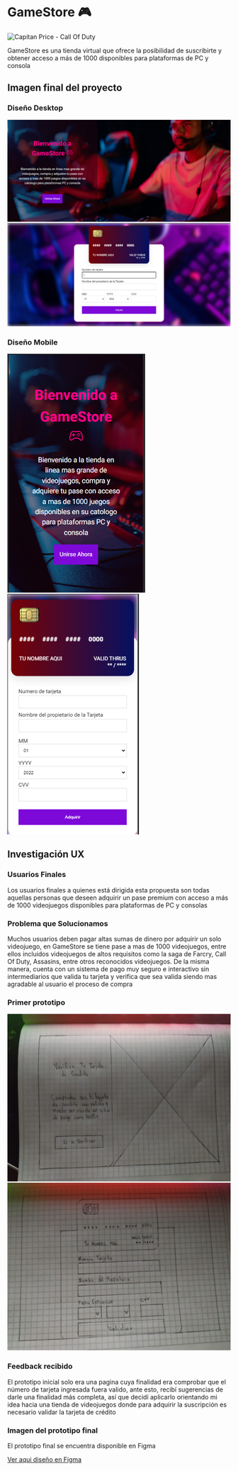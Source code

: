# GameStore 🎮

![Capitan Price - Call Of Duty](https://media2.giphy.com/media/MFD0YqocHq1HoRZnBi/giphy.gif?cid=ecf05e47bak8cek0yqxwtz4y1v76g2pe8cijui9u3ecy1vol&rid=giphy.gif&ct=g)

GameStore es una tienda virtual que ofrece la posibilidad de suscribirte y obtener acceso a más de 1000 disponibles para plataformas de PC y consola

## Imagen final del proyecto

### Diseño Desktop

![Pantalla principal](src/assets/img/readme/PantallaPrincipal_Desktop.png)
![Pantalla Pago](src/assets/img/readme/PantallaPago_Desktop.PNG)

### Diseño Mobile
![Pantalla principal mobile](src/assets/img/readme/PantallaPrincipal_Mobile.png)
![Pantalla pago mobile](src/assets/img/readme/PantallaPago_Mobile.PNG)

## Investigación UX

### Usuarios Finales

Los usuarios finales a quienes está dirigida esta propuesta son todas aquellas personas que deseen adquirir un pase premium con acceso a más de 1000 videojuegos disponibles para plataformas de PC y consolas

### Problema que Solucionamos

Muchos usuarios deben pagar altas sumas de dinero por adquirir un solo videojuego, en GameStore se tiene pase a mas de 1000 videojuegos, entre ellos incluidos videojuegos de altos requisitos como la saga de Farcry, Call Of Duty, Assasins, entre otros reconocidos videojuegos. De la misma manera, cuenta con un sistema de pago muy seguro e interactivo sin intermediarios que valida tu tarjeta y verifica que sea valida siendo mas agradable al usuario el proceso de compra

### Primer prototipo

![Pantalla Pago](src/assets/img/readme/Pantalla_1.jpeg)
![Pantalla Pago](src/assets/img/readme/Pantalla_2.jpeg)

### Feedback recibido

El prototipo inicial solo era una pagina cuya finalidad era comprobar que el número de tarjeta ingresada fuera valido, ante esto, recibí sugerencias de darle una finalidad más completa, así que decidí aplicarlo orientando mi idea hacia una tienda de videojuegos donde para adquirir la suscripción es necesario validar la tarjeta de crédito

### Imagen del prototipo final

El prototipo final se encuentra disponible en Figma

[Ver aqui diseño en Figma](https://www.figma.com/file/kUQ1cpx7mqCg1DaXyRxWnz/Card-Validator_Laboratoria?node-id=0%3A1 )
